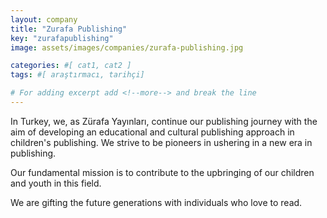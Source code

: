 ```yaml
---
layout: company
title: "Zurafa Publishing"
key: "zurafapublishing"
image: assets/images/companies/zurafa-publishing.jpg

categories: #[ cat1, cat2 ]
tags: #[ araştırmacı, tarihçi]

# For adding excerpt add <!--more--> and break the line
---
```

In Turkey, we, as Zürafa Yayınları, continue our publishing journey with the aim of developing an educational and cultural publishing approach in children's publishing. We strive to be pioneers in ushering in a new era in publishing.

Our fundamental mission is to contribute to the upbringing of our children and youth in this field.

We are gifting the future generations with individuals who love to read.
<!--more--> 
